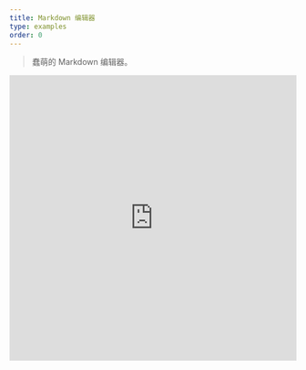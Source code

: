 ```yaml
---
title: Markdown 编辑器
type: examples
order: 0
---
```


> 蠢萌的 Markdown 编辑器。

<iframe width="100%" height="500" src="https://jsfiddle.net/chrisvfritz/rdjjpc7a/embedded/result,html,js,css" allowfullscreen="allowfullscreen" frameborder="0"></iframe>
